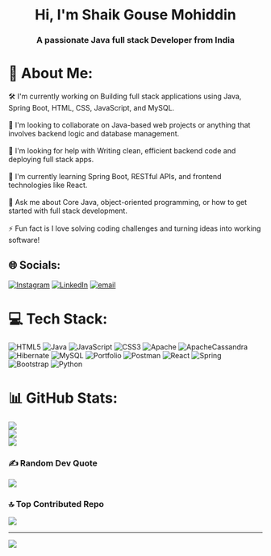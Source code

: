 <h1 align="center">Hi, I'm Shaik Gouse Mohiddin</h1>
<h3 align="center">A passionate Java full stack Developer from India</h3>

# 💫 About Me:

🛠 I'm currently working on Building full stack applications using Java, Spring Boot, HTML, CSS, JavaScript, and MySQL.<br><br>🤝 I'm looking to collaborate on Java-based web projects or anything that involves backend logic and database management.<br><br>🧠 I'm looking for help with Writing clean, efficient backend code and deploying full stack apps.<br><br>🌱 I'm currently learning Spring Boot, RESTful APIs, and frontend technologies like React.<br><br>💬 Ask me about Core Java, object-oriented programming, or how to get started with full stack development.<br><br>⚡ Fun fact is I love solving coding challenges and turning ideas into working software!


## 🌐 Socials:
[![Instagram](https://img.shields.io/badge/Instagram-%23E4405F.svg?logo=Instagram&logoColor=white)](https://instagram.com/https://www.instagram.com/c.h.o.t.u._/) [![LinkedIn](https://img.shields.io/badge/LinkedIn-%230077B5.svg?logo=linkedin&logoColor=white)](https://linkedin.com/in/https://www.linkedin.com/in/gouse-mohiddin-shaik-772a61223 ) [![email](https://img.shields.io/badge/Email-D14836?logo=gmail&logoColor=white)](mailto:gousemohiddin9377@gmail.com) 

# 💻 Tech Stack:
![HTML5](https://img.shields.io/badge/html5-%23E34F26.svg?style=for-the-badge&logo=html5&logoColor=white) ![Java](https://img.shields.io/badge/java-%23ED8B00.svg?style=for-the-badge&logo=openjdk&logoColor=white) ![JavaScript](https://img.shields.io/badge/javascript-%23323330.svg?style=for-the-badge&logo=javascript&logoColor=%23F7DF1E) ![CSS3](https://img.shields.io/badge/css3-%231572B6.svg?style=for-the-badge&logo=css3&logoColor=white) ![Apache](https://img.shields.io/badge/apache-%23D42029.svg?style=for-the-badge&logo=apache&logoColor=white) ![ApacheCassandra](https://img.shields.io/badge/cassandra-%231287B1.svg?style=for-the-badge&logo=apache-cassandra&logoColor=white) ![Hibernate](https://img.shields.io/badge/Hibernate-59666C?style=for-the-badge&logo=Hibernate&logoColor=white) ![MySQL](https://img.shields.io/badge/mysql-4479A1.svg?style=for-the-badge&logo=mysql&logoColor=white) ![Portfolio](https://img.shields.io/badge/Portfolio-%23000000.svg?style=for-the-badge&logo=firefox&logoColor=#FF7139) ![Postman](https://img.shields.io/badge/Postman-FF6C37?style=for-the-badge&logo=postman&logoColor=white) ![React](https://img.shields.io/badge/react-%2320232a.svg?style=for-the-badge&logo=react&logoColor=%2361DAFB) ![Spring](https://img.shields.io/badge/spring-%236DB33F.svg?style=for-the-badge&logo=spring&logoColor=white) ![Bootstrap](https://img.shields.io/badge/bootstrap-%238511FA.svg?style=for-the-badge&logo=bootstrap&logoColor=white) ![Python](https://img.shields.io/badge/python-3670A0?style=for-the-badge&logo=python&logoColor=ffdd54)
# 📊 GitHub Stats:
![](https://github-readme-stats.vercel.app/api?username=gouse9377&theme=one_dark_pro&hide_border=false&include_all_commits=false&count_private=false)<br/>
![](https://nirzak-streak-stats.vercel.app/?user=gouse9377&theme=one_dark_pro&hide_border=false)<br/>
![](https://github-readme-stats.vercel.app/api/top-langs/?username=gouse9377&theme=one_dark_pro&hide_border=false&include_all_commits=false&count_private=false&layout=compact)

### ✍️ Random Dev Quote
![](https://quotes-github-readme.vercel.app/api?type=horizontal&theme=radical)

### 🔝 Top Contributed Repo
![](https://github-contributor-stats.vercel.app/api?username=gouse9377&limit=5&theme=dark&combine_all_yearly_contributions=true)

---
[![](https://visitcount.itsvg.in/api?id=gouse9377&icon=0&color=0)](https://visitcount.itsvg.in)

<!-- Proudly created with GPRM ( https://gprm.itsvg.in ) -->

